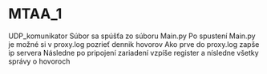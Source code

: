 # MTAA_1
UDP_komunikator
Súbor sa spúšťa zo súboru Main.py
Po spustení Main.py je možné si v proxy.log pozrieť dennik hovorov
Ako prve do proxy.log zapše ip servera
Následne po pripojení zariadení vzpíše register a nísledne všetky správy o hovoroch
